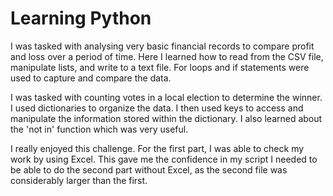# Learning Python

I was tasked with analysing very basic financial records to compare profit and loss over a period of time. Here I learned how to read from the CSV file, manipulate lists, and write to a text file. For loops and if statements were used to capture and compare the data.

I was tasked with counting votes in a local election to determine the winner. I used dictionaries to organize the data. I then used keys to access and manipulate the information stored within the dictionary. I also learned about the 'not in' function which was very useful. 

I really enjoyed this challenge. For the first part, I was able to check my work by using Excel. This gave me the confidence in my script I needed to be able to do the second part without Excel, as the second file was considerably larger than the first.


